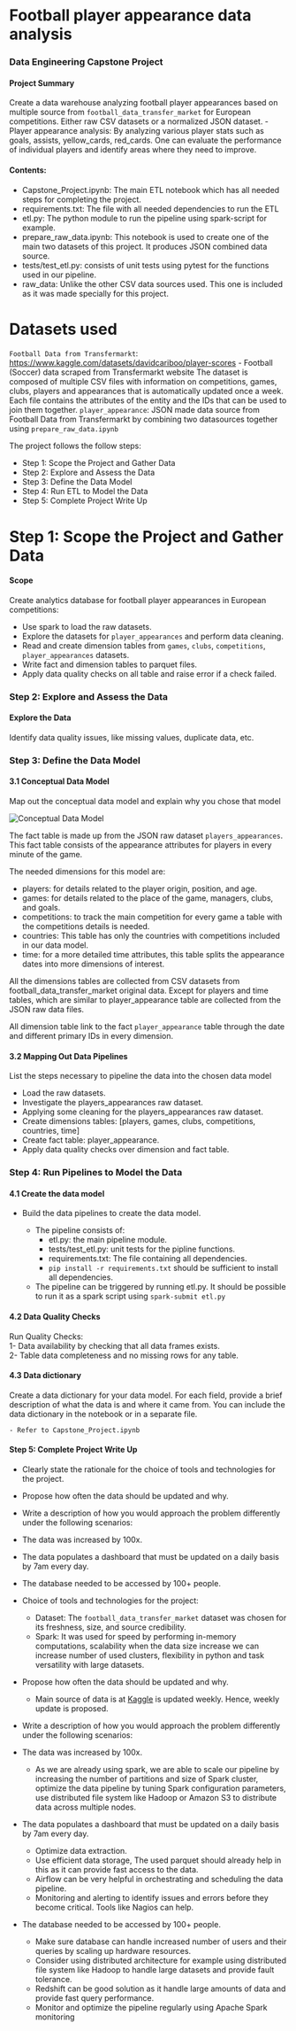 # Football player appearance data analysis
### Data Engineering Capstone Project

#### Project Summary
Create a data warehouse analyzing football player appearances based on multiple source from `football_data_transfer_market` for European competitions. Either raw CSV datasets or a normalized JSON dataset.
    - Player appearance analysis: By analyzing various player stats such as goals, assists, yellow_cards, red_cards. One can evaluate the performance of individual players and identify areas where they need to improve.

#### Contents:

- Capstone_Project.ipynb: The main ETL notebook which has all needed steps for completing the project.
- requirements.txt: The file with all needed dependencies to run the ETL
- etl.py: The python module to run the pipeline using spark-script for example.
- prepare_raw_data.ipynb: This notebook is used to create one of the main two datasets of this project. It produces JSON combined data source.
- tests/test_etl.py: consists of unit tests using pytest for the functions used in our pipeline.
- raw_data: Unlike the other CSV data sources used. This one is included as it was made specially for this project.

# Datasets used

`Football Data from Transfermarkt`: https://www.kaggle.com/datasets/davidcariboo/player-scores
    - Football (Soccer) data scraped from Transfermarkt website
    The dataset is composed of multiple CSV files with information on competitions, games, clubs, players and appearances that is automatically updated once a week. Each file contains the attributes of the entity and the IDs that can be used to join them together.
`player_appearance`: JSON made data source from Football Data from Transfermarkt by combining two datasources together using `prepare_raw_data.ipynb`

The project follows the follow steps:
* Step 1: Scope the Project and Gather Data
* Step 2: Explore and Assess the Data
* Step 3: Define the Data Model
* Step 4: Run ETL to Model the Data
* Step 5: Complete Project Write Up

# Step 1: Scope the Project and Gather Data

#### Scope

Create analytics database for football player appearances in European competitions:

- Use spark to load the raw datasets.
- Explore the datasets for `player_appearances` and perform data cleaning.
- Read and create dimension tables from `games`, `clubs`, `competitions`, `player_appearances` datasets.
- Write fact and dimension tables to parquet files.
- Apply data quality checks on all table and raise error if a check failed.


### Step 2: Explore and Assess the Data
#### Explore the Data 
Identify data quality issues, like missing values, duplicate data, etc.

### Step 3: Define the Data Model
#### 3.1 Conceptual Data Model
Map out the conceptual data model and explain why you chose that model

![Conceptual Data Model](data_model.png)

The fact table is made up from the JSON raw dataset `players_appearances`. This fact table consists of the appearance attributes for players in every minute of the game.

The needed dimensions for this model are:
- players: for details related to the player origin, position, and age.
- games: for details related to the place of the game, managers, clubs, and goals.
- competitions: to track the main competition for every game a table with the competitions details is needed.
- countries: This table has only the countries with competitions included in our data model.
- time: for a more detailed time attributes, this table splits the appearance dates into more dimensions of interest.

All the dimensions tables are collected from CSV datasets from football_data_transfer_market original data. Except for players and time tables, which are similar to player_appearance table are collected from the JSON raw data files.

All dimension table link to the fact `player_appearance` table through the date and different primary IDs in every dimension.

#### 3.2 Mapping Out Data Pipelines
List the steps necessary to pipeline the data into the chosen data model

- Load the raw datasets.
- Investigate the players_appearances raw dataset.
- Applying some cleaning for the players_appearances raw dataset.
- Create dimensions tables: [players, games, clubs, competitions, countries, time]
- Create fact table: player_appearance.
- Apply data quality checks over dimension and fact table.


### Step 4: Run Pipelines to Model the Data 
#### 4.1 Create the data model
- Build the data pipelines to create the data model.

    - The pipeline consists of:
      - etl.py: the main pipeline module.
      - tests/test_etl.py: unit tests for the pipline functions.
      - requirements.txt: The file containing all dependencies.
      - `pip install -r requirements.txt` should be sufficient to install all dependencies.
    - The pipeline can be triggered by running etl.py. It should be possible to run it as a spark script using `spark-submit etl.py `
#### 4.2 Data Quality Checks
 
Run Quality Checks:  
1- Data availability by checking that all data frames exists.  
2- Table data completeness and no missing rows for any table. 

#### 4.3 Data dictionary 
Create a data dictionary for your data model. For each field, provide a brief description of what the data is and where it came from. You can include the data dictionary in the notebook or in a separate file.

    - Refer to Capstone_Project.ipynb

#### Step 5: Complete Project Write Up
* Clearly state the rationale for the choice of tools and technologies for the project.
* Propose how often the data should be updated and why.
* Write a description of how you would approach the problem differently under the following scenarios:
 * The data was increased by 100x.
 * The data populates a dashboard that must be updated on a daily basis by 7am every day.
 * The database needed to be accessed by 100+ people.

* Choice of tools and technologies for the project:
  - Dataset: The `football_data_transfer_market` dataset was chosen for its freshness, size, and source credibility.
  - Spark: It was used for speed by performing in-memory computations, scalability when the data size increase we can increase number of used clusters, flexibility in python and task versatility with large datasets.

* Propose how often the data should be updated and why.
  - Main source of data is at [Kaggle](https://www.kaggle.com/datasets/davidcariboo/player-scores) is updated weekly. Hence, weekly update is proposed.

* Write a description of how you would approach the problem differently under the following scenarios:
 * The data was increased by 100x.
    - As we are already using spark, we are able to scale our pipeline by increasing the number of partitions and size of Spark cluster, optimize the data pipeline by tuning Spark configuration parameters, use distributed file system like Hadoop or Amazon S3 to distribute data across multiple nodes.
 * The data populates a dashboard that must be updated on a daily basis by 7am every day.
    - Optimize data extraction.
    - Use efficient data storage, The used parquet should already help in this as it can provide fast access to the data.
    - Airflow can be very helpful in orchestrating and scheduling the data pipeline.
    - Monitoring and alerting to identify issues and errors before they become critical. Tools like Nagios can help.
 * The database needed to be accessed by 100+ people.
    - Make sure database can handle increased number of users and their queries by scaling up hardware resources.
    - Consider using distributed architecture for example using distributed file system like Hadoop to handle large datasets and provide fault tolerance.
    - Redshift can be good solution as it handle large amounts of data and provide fast query performance.
    - Monitor and optimize the pipeline regularly using Apache Spark monitoring